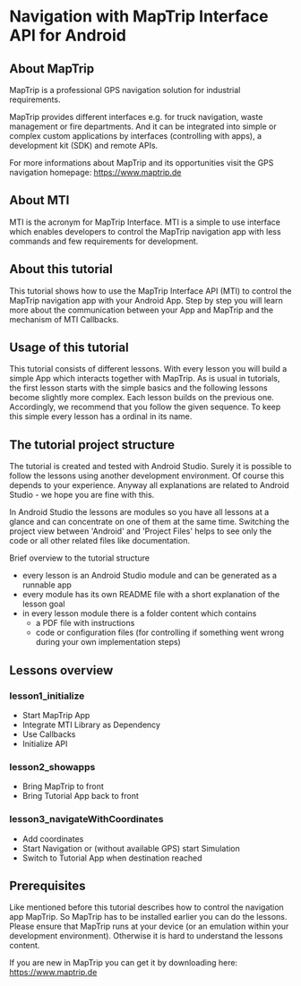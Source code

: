 # Navigation with MapTrip Interface API for Android
## About MapTrip
MapTrip is a professional GPS navigation solution for industrial requirements. 

MapTrip provides different interfaces e.g. for truck navigation, waste management or fire departments.
And it can be integrated into simple or complex custom applications by interfaces (controlling with apps), a development kit (SDK) and remote APIs.

For more informations about MapTrip and its opportunities visit the GPS navigation homepage: https://www.maptrip.de

## About MTI
MTI is the acronym for MapTrip Interface. MTI is a simple to use interface which enables developers to control the MapTrip navigation app with less commands and few requirements for development.

## About this tutorial
This tutorial shows how to use the MapTrip Interface API (MTI) to control the MapTrip navigation app with your Android App.
Step by step you will learn more about the communication between your App and MapTrip and the mechanism of MTI Callbacks.

## Usage of this tutorial
This tutorial consists of different lessons. With every lesson you will build a simple App which interacts together with MapTrip.
As is usual in tutorials, the first lesson starts with the simple basics and the following lessons become slightly more complex. Each lesson builds on the previous one. 
Accordingly, we recommend that you follow the given sequence. To keep this simple every lesson has a ordinal in its name.

## The tutorial project structure
The tutorial is created and tested with Android Studio. Surely it is possible to follow the lessons using another development environment. Of course this depends to your experience.
Anyway all explanations are related to Android Studio - we hope you are fine with this.

In Android Studio the lessons are modules so you have all lessons at a glance and can concentrate on one of them at the same time.
Switching the project view between 'Android' and 'Project Files' helps to see only the code or all other related files like documentation.

Brief overview to the tutorial structure
* every lesson is an Android Studio module and can be generated as a runnable app
* every module has its own README file with a short explanation of the lesson goal
* in every lesson module there is a folder content which contains
  - a PDF file with instructions
  - code or configuration files (for controlling if something went wrong during your own implementation steps)

## Lessons overview
### lesson1_initialize
* Start MapTrip App
* Integrate MTI Library as Dependency
* Use Callbacks
* Initialize API

### lesson2_showapps
* Bring MapTrip to front
* Bring Tutorial App back to front

### lesson3_navigateWithCoordinates
* Add coordinates
* Start Navigation or (without available GPS) start Simulation
* Switch to Tutorial App when destination reached

## Prerequisites
Like mentioned before this tutorial describes how to control the navigation app MapTrip. So MapTrip has to be installed earlier you can do the lessons.
Please ensure that MapTrip runs at your device (or an emulation within your development environment). Otherwise it is hard to understand the lessons content.

If you are new in MapTrip you can get it by downloading here: https://www.maptrip.de
